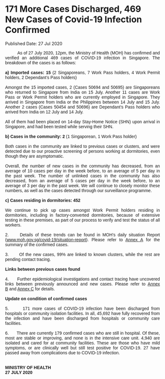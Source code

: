 <html>
    <meta http-equiv="Content-Type" content="text/html; charset=utf-8"/>
    <meta charset="utf-8"/>
    <title>171 More Cases Discharged, 469 New Cases of Covid-19 Infection Confirmed</title>
    <body><h1>171 More Cases Discharged, 469 New Cases of Covid-19 Infection Confirmed</h1>
    <p>Published Date: 27 Jul 2020</p> <p style="text-align: justify;"><span style="font-family: Arial;"><span style="font-size: 14px;">&nbsp; &nbsp; &nbsp; &nbsp; &nbsp; As of 27 July 2020, 12pm, the Ministry of Health (MOH) has confirmed and verified an additional 469 cases of COVID-19 infection in Singapore. The breakdown of the cases is as follows:<br><br><strong>a) Imported cases: 15</strong> (2 Singaporeans, 7 Work Pass holders, 4 Work Permit holders, 2 Dependant’s Pass holders)<br><br>Amongst the 15 imported cases, 2 (Cases 50694 and 50695) are Singaporeans who returned to Singapore from India on 15 July. Another 11 cases are Work Pass or Work Permit holders who are currently employed in Singapore. They arrived in Singapore from India or the Philippines between 14 July and 15 July. Another 2 cases (Cases 50454 and 50696) are Dependant’s Pass holders who arrived from India on 12 July and 14 July.<br><br>All of them had been placed on 14-day Stay-Home Notice (SHN) upon arrival in Singapore, and had been tested while serving their SHN.<br><br><strong>b) Cases in the community: 2</strong> (1 Singaporean, 1 Work Pass holder)<br><br>Both cases in the community are linked to previous cases or clusters, and were detected due to our proactive screening of persons working at dormitories, even though they are asymptomatic.<br><br>Overall, the number of new cases in the community has decreased, from an average of 10 cases per day in the week before, to an average of 5 per day in the past week. The number of unlinked cases in the community has also decreased, from an average of 5 cases per day in the week before, to an average of 3 per day in the past week. We will continue to closely monitor these numbers, as well as the cases detected through our surveillance programme.<br><br><strong>c) Cases residing in dormitories: 452<br></strong><br>We continue to pick up cases amongst Work Permit holders residing in dormitories, including in factory-converted dormitories, because of extensive testing in these premises, as part of our process to verify and test the status of all workers.&nbsp;<br><br>2.&nbsp; &nbsp; &nbsp;Details of these trends can be found in MOH’s daily situation Report (<a href="http://www.moh.gov.sg/covid-19/situation-report/" title="" class="" target="">www.moh.gov.sg/covid-19/situation-report</a>). Please refer to <a href="/docs/librariesprovider5/pressroom/press-releases/moh-press-release---annex-a-(27-jul-2020).pdf?sfvrsn=1f83f756_0" title="Annex A">Annex A</a>&nbsp;for the summary of the confirmed cases.&nbsp;<br><br>3.&nbsp; &nbsp; &nbsp; Of the new cases, 99% are linked to known clusters, while the rest are pending contact tracing.&nbsp;<br><br><strong>Links between previous cases found<br></strong><br>4.&nbsp; &nbsp; &nbsp; Further epidemiological investigations and contact tracing have uncovered links between previously announced and new cases. Please refer to <a href="/docs/librariesprovider5/pressroom/press-releases/moh-press-release---annex-b-(27-jul-2020).pdf?sfvrsn=478054e5_0" title="Annex B">Annex B</a>&nbsp;and <a href="/docs/librariesprovider5/pressroom/press-releases/moh-press-release---annex-c-(27-jul-2020).pdf?sfvrsn=59eeb931_0" title="Annex C">Annex C</a>&nbsp;for details.&nbsp;<br><br><strong>Update on condition of confirmed cases<br></strong><br>5.&nbsp; &nbsp; &nbsp; 171 more cases of COVID-19 infection have been discharged from hospitals or community isolation facilities. In all, 45,692 have fully recovered from the infection and have been discharged from hospitals or community care facilities.&nbsp;<br><br>6.&nbsp; &nbsp; &nbsp; There are currently 179 confirmed cases who are still in hospital. Of these, most are stable or improving, and none is in the intensive care unit. 4,940 are isolated and cared for at community facilities. These are those who have mild symptoms, or are clinically well but still test positive for COVID-19. 27 have passed away from complications due to COVID-19 infection.&nbsp;<br><br><br><strong>MINISTRY OF HEALTH<br>27 JULY 2020</strong></span></span></p></body>
</html>